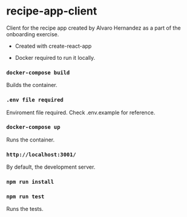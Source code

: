 # recipe-app-client

Client for the recipe app created by Alvaro Hernandez as a part of the onboarding exercise.

- Created with create-react-app

- Docker required to run it locally.

### `docker-compose build`

Builds the container.

### `.env file required`

Enviroment file required. Check .env.example for reference.

### `docker-compose up`

Runs the container.

### `http://localhost:3001/`

By default, the development server.

### `npm run install`
### `npm run test`

Runs the tests.
